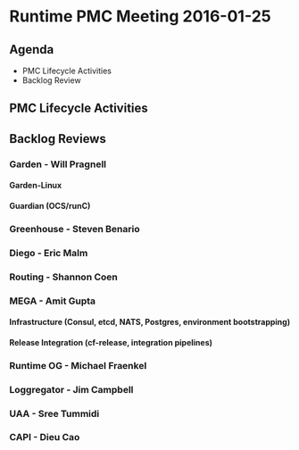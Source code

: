 # Runtime PMC Meeting 2016-01-25

## Agenda
* PMC Lifecycle Activities
* Backlog Review

## PMC Lifecycle Activities

## Backlog Reviews

### Garden - Will Pragnell

#### Garden-Linux

#### Guardian (OCS/runC)

### Greenhouse - Steven Benario

### Diego - Eric Malm

### Routing - Shannon Coen

### MEGA - Amit Gupta

#### Infrastructure (Consul, etcd, NATS, Postgres, environment bootstrapping)

#### Release Integration (cf-release, integration pipelines)

### Runtime OG - Michael Fraenkel

### Loggregator - Jim Campbell

### UAA - Sree Tummidi

### CAPI - Dieu Cao
